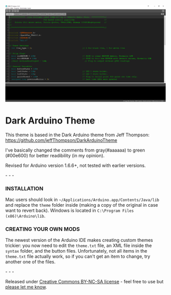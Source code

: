 ![screenshot](https://raw.githubusercontent.com/jbabio/DarkArduinoTheme/master/screenshot.png)

Dark Arduino Theme
================
This theme is based in the Dark Arduino theme from Jeff Thompson: https://github.com/jeffThompson/DarkArduinoTheme

I've basically changed the comments from gray(#aaaaaa) to green (#00e600) for better readibility (in my opinion).

Revised for Arduino version 1.6.6+, not tested with earlier versions.

\- \- \-

### INSTALLATION
Mac users should look in `~/Applications/Arduino.app/Contents/Java/lib` and replace the `theme` folder inside (making a copy of the original in case want to revert back). Windows is located in `C:\Program Files (x86)\Arduino\lib`.

### CREATING YOUR OWN MODS
The newest version of the Arduino IDE makes creating custom themes trickier: you now need to edit the `theme.txt` file, an XML file inside the `syntax` folder, and the button files. Unfortunately, not all items in the `theme.txt` file actually work, so if you can't get an item to change, try another one of the files.

\- \- \-

Released under [Creative Commons BY-NC-SA license](http://creativecommons.org/licenses/by-nc-sa/3.0/) - feel free to use but [please let me know](http://www.jeffreythompson.org).
